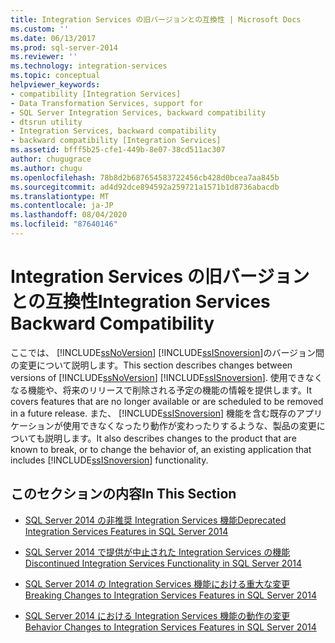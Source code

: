 ```yaml
---
title: Integration Services の旧バージョンとの互換性 | Microsoft Docs
ms.custom: ''
ms.date: 06/13/2017
ms.prod: sql-server-2014
ms.reviewer: ''
ms.technology: integration-services
ms.topic: conceptual
helpviewer_keywords:
- compatibility [Integration Services]
- Data Transformation Services, support for
- SQL Server Integration Services, backward compatibility
- dtsrun utility
- Integration Services, backward compatibility
- backward compatibility [Integration Services]
ms.assetid: bfff5b25-cfe1-449b-8e07-38cd511ac307
author: chugugrace
ms.author: chugu
ms.openlocfilehash: 78b8d2b687654583722456cb428d0bcea7aa845b
ms.sourcegitcommit: ad4d92dce894592a259721a1571b1d8736abacdb
ms.translationtype: MT
ms.contentlocale: ja-JP
ms.lasthandoff: 08/04/2020
ms.locfileid: "87640146"
---
```

# <a name="integration-services-backward-compatibility"></a><span data-ttu-id="3508c-102">Integration Services の旧バージョンとの互換性</span><span class="sxs-lookup"><span data-stu-id="3508c-102">Integration Services Backward Compatibility</span></span>
  <span data-ttu-id="3508c-103">ここでは、 [!INCLUDE[ssNoVersion](../includes/ssnoversion-md.md)] [!INCLUDE[ssISnoversion](../includes/ssisnoversion-md.md)]のバージョン間の変更について説明します。</span><span class="sxs-lookup"><span data-stu-id="3508c-103">This section describes changes between versions of [!INCLUDE[ssNoVersion](../includes/ssnoversion-md.md)] [!INCLUDE[ssISnoversion](../includes/ssisnoversion-md.md)].</span></span> <span data-ttu-id="3508c-104">使用できなくなる機能や、将来のリリースで削除される予定の機能の情報を提供します。</span><span class="sxs-lookup"><span data-stu-id="3508c-104">It covers features that are no longer available or are scheduled to be removed in a future release.</span></span> <span data-ttu-id="3508c-105">また、 [!INCLUDE[ssISnoversion](../includes/ssisnoversion-md.md)] 機能を含む既存のアプリケーションが使用できなくなったり動作が変わったりするような、製品の変更についても説明します。</span><span class="sxs-lookup"><span data-stu-id="3508c-105">It also describes changes to the product that are known to break, or to change the behavior of, an existing application that includes [!INCLUDE[ssISnoversion](../includes/ssisnoversion-md.md)] functionality.</span></span>  
  
## <a name="in-this-section"></a><span data-ttu-id="3508c-106">このセクションの内容</span><span class="sxs-lookup"><span data-stu-id="3508c-106">In This Section</span></span>  
  
-   [<span data-ttu-id="3508c-107">SQL Server 2014 の非推奨 Integration Services 機能</span><span class="sxs-lookup"><span data-stu-id="3508c-107">Deprecated Integration Services Features in SQL Server 2014</span></span>](../../2014/integration-services/deprecated-integration-services-features-in-sql-server-2014.md)  
  
-   [<span data-ttu-id="3508c-108">SQL Server 2014 で提供が中止された Integration Services の機能</span><span class="sxs-lookup"><span data-stu-id="3508c-108">Discontinued Integration Services Functionality in SQL Server 2014</span></span>](../../2014/integration-services/discontinued-integration-services-functionality-in-sql-server-2014.md)  
  
-   [<span data-ttu-id="3508c-109">SQL Server 2014 の Integration Services 機能における重大な変更</span><span class="sxs-lookup"><span data-stu-id="3508c-109">Breaking Changes to Integration Services Features in SQL Server 2014</span></span>](../../2014/integration-services/breaking-changes-to-integration-services-features-in-sql-server-2014.md)  
  
-   [<span data-ttu-id="3508c-110">SQL Server 2014 における Integration Services 機能の動作の変更</span><span class="sxs-lookup"><span data-stu-id="3508c-110">Behavior Changes to Integration Services Features in SQL Server 2014</span></span>](../../2014/integration-services/behavior-changes-to-integration-services-features-in-sql-server-2014.md)  
  
  
